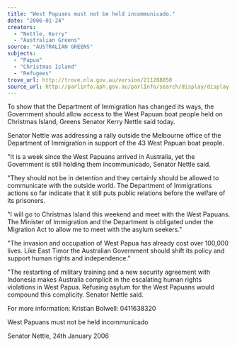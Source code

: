 ```yaml
---
title: "West Papuans must not be held incommunicado."
date: "2006-01-24"
creators:
  - "Nettle, Kerry"
  - "Australian Greens"
source: "AUSTRALIAN GREENS"
subjects:
  - "Papua"
  - "Christmas Island"
  - "Refugees"
trove_url: http://trove.nla.gov.au/version/211288850
source_url: http://parlinfo.aph.gov.au/parlInfo/search/display/display.w3p;query=Id%3A%22media/pressrel/AMKI6%22
---
```


 

 To show that the Department of Immigration has changed its ways, the Government should allow  access to the West Papuan boat people held on Christmas Island, Greens Senator Kerry Nettle said today.    

 Senator Nettle was addressing a rally outside the Melbourne office of the Department of  Immigration in support of the 43 West Papuan boat people.    

 "It is a week since the West Papuans arrived in Australia, yet the Government is still holding them  incommunicado, Senator Nettle said.    

 "They should not be in detention and they certainly should be allowed to communicate with the  outside world. The Department of Immigrations actions so far indicate that it still puts public  relations before the welfare of its prisoners.    

 "I will go to Christmas Island this weekend and meet with the West Papuans. The Minister of  Immigration and the Department is obligated under the Migration Act to allow me to meet with  the asylum seekers."    

 

 "The invasion and occupation of West Papua has already cost over 100,000 lives. Like East Timor  the Australian Government should shift its policy and support human rights and independence."    

 "The restarting of military training and a new security agreement with Indonesia makes Australia  complicit in the escalating human rights violations in West Papua. Refusing asylum for the West  Papuans would compound this complicity. Senator Nettle said.    

 For more information: Kristian Bolwell: 0411638320  

 West Papuans must not be held incommunicado

 Senator Nettle, 24th January 2006

 

 

